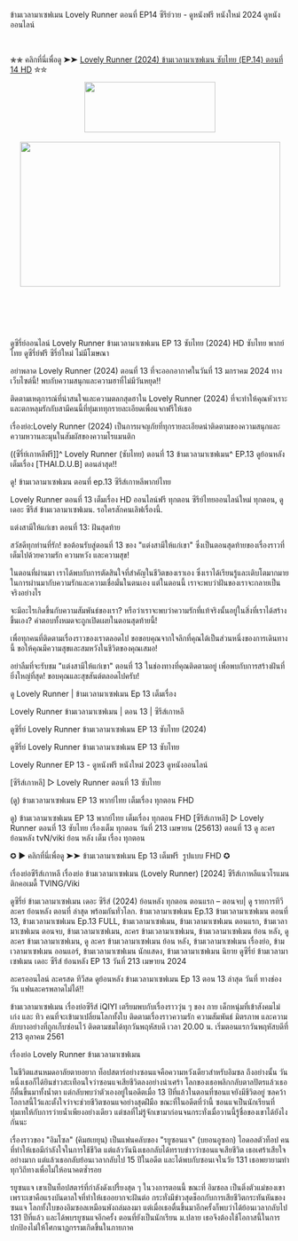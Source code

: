 <p>ข้ามเวลามาเซฟเมน Lovely Runner ตอนที่ EP14 ซีรีย์วาย - ดูหนังฟรี หนังใหม่ 2024 ดูหนังออนไลน์</p><p><br /></p><p>✮✮ คลิกที่นี่เพื่อดู ➤➤ <a href="https://www.filmsortie.com/tv/230923-1-14/lovely-runner.html">Lovely Runner (2024) ข้ามเวลามาเซฟเมน ซับไทย (EP.14) ตอนที่ 14 HD</a> ✮✮</p><div class="separator" style="clear: both; text-align: center;"><a href="https://www.filmsortie.com/tv/230923-1-14/lovely-runner.html" style="margin-left: 1em; margin-right: 1em;"><img border="0" data-original-height="266" data-original-width="679" height="91" src="https://blogger.googleusercontent.com/img/b/R29vZ2xl/AVvXsEiWskw0edH1g3-Ft_5N_KvDpp2BTp-5LN9_sLVvITjpOKIhCNNyJfim_z3DGZwK27xc0-47kZiAJEp1U18eqH5Lk5ndMvqChq0poxuIQgdoMT3yo92fV3J5KFPaEFOH9caDiTpmyfuEiqKkCEg9V51yNaAabuBNbKW8GSbOC0GNPTSmMP_LtmRZA1rWohM/w236-h91/download.png" width="236" /></a></div><br /><div class="separator" style="clear: both; text-align: center;"><a href="https://www.filmsortie.com/tv/230923-1-14/lovely-runner.html" style="margin-left: 1em; margin-right: 1em;"><img border="0" data-original-height="608" data-original-width="1094" height="261" src="https://blogger.googleusercontent.com/img/b/R29vZ2xl/AVvXsEjDHidaXQkToiGqVHrYTq5RpHRO_AQZbgX_ILLTZfPCdHg5sh0mn9uQw8o3VdMk-vq9GIASdk4bPy5-n8G9FPPY52T26U3C0YgcUscc0Ic7EFC2Q2ExdF9Ce4t6d-yNekjGF0IMJyDC2TSKTDc7eUTrn3TyLHQB9Avj3GZDisz8XHbxHLbNZAF_a82aCoE/w469-h261/image.png" width="469" /></a></div><br /><p><br /></p><p><br /></p><p>ดูซีรี่ย์ออนไลน์ Lovely Runner ข้ามเวลามาเซฟเมน EP 13 ซับไทย (2024) HD ซับไทย พากย์ไทย ดูซีรี่ย์ฟรี ซีรี่ย์ใหม่ ไม่มีโฆษณา&nbsp;</p><p>อย่าพลาด Lovely Runner (2024) ตอนที่ 13 ที่จะออกอากาศในวันที่ 13 มกราคม 2024 ทางเว็บไซต์นี้! พบกับความสนุกและความฮาที่ไม่มีวันหยุด!!</p><p>ติดตามเหตุการณ์ที่น่าสนใจและความตลกสุดฮาใน Lovely Runner (2024) ที่จะทำให้คุณหัวเราะและตกหลุมรักกับสามีคนนี้ที่ทุ่มเททุกรายละเอียดเพื่อแจกฟรีให้เธอ</p><p>เรื่องย่อ:Lovely Runner (2024) เป็นการผจญภัยที่ทุกรายละเอียดน่าติดตามของความสนุกและความหวานละมุนในสัมผัสของความโรแมนติก</p><p>((ซีรี่ย์เกาหลีฟรี]]^ Lovely Runner (ซับไทย) ตอนที่ 13 ข้ามเวลามาเซฟเมน^ EP.13 ดูย้อนหลัง เต็มเรื่อง [THAI.D.U.B] ตอนล่าสุด!!</p><p>ดู! ข้ามเวลามาเซฟเมน ตอนที่ ep.13 ซีรีส์เกาหลีพากย์ไทย</p><p>Lovely Runner ตอนที่ 13 เต็มเรื่อง HD ออนไลน์ฟรี ทุกตอน ซีรีย์ไทยออนไลน์ใหม่ ทุกตอน, ดูเดอะ ซีรีส์ ข้ามเวลามาเซฟเมน. รอใครสักคนเลิฟเรื่องนี้.</p><p>แต่งสามีให้แก่เขา ตอนที่ 13: ฝันสุดท้าย</p><p>สวัสดีทุกท่านที่รัก! ขอต้อนรับสู่ตอนที่ 13 ของ "แต่งสามีให้แก่เขา" ซึ่งเป็นตอนสุดท้ายของเรื่องราวที่เต็มไปด้วยความรัก ความหวัง และความสุข!</p><p>ในตอนที่ผ่านมา เราได้พบกับการตัดสินใจที่สำคัญในชีวิตของเราเอง ซึ่งเราได้เรียนรู้และเติบโตมากมายในการผ่านมากับความรักและความเชื่อมั่นในตนเอง แต่ในตอนนี้ เราจะพบว่าฝันของเราจะกลายเป็นจริงอย่างไร</p><p>จะมีอะไรเกิดขึ้นกับความสัมพันธ์ของเรา? หรือว่าเราจะพบว่าความรักที่แท้จริงนั้นอยู่ในสิ่งที่เราได้สร้างขึ้นเอง? คำตอบทั้งหมดจะถูกเปิดเผยในตอนสุดท้ายนี้!</p><p>เพื่อทุกคนที่ติดตามเรื่องราวของเราตลอดไป ขอขอบคุณจากใจลึกที่คุณได้เป็นส่วนหนึ่งของการเดินทางนี้ ขอให้คุณมีความสุขและสมหวังในชีวิตของคุณเสมอ!</p><p>อย่าลืมที่จะรับชม "แต่งสามีให้แก่เขา" ตอนที่ 13 ในช่องทางที่คุณติดตามอยู่ เพื่อพบกับการสร้างฝันที่ยิ่งใหญ่ที่สุด! ขอบคุณและสุขสันต์ตลอดไปครับ!</p><p>ดู Lovely Runner | ข้ามเวลามาเซฟเมน Ep 13 เต็มเรื่อง</p><p>Lovely Runner ข้ามเวลามาเซฟเมน | ตอน 13 | ซีรีส์เกาหลี</p><p>ดูซีรี่ย์ Lovely Runner ข้ามเวลามาเซฟเมน EP 13 ซับไทย (2024)</p><p>ดูซีรี่ย์ Lovely Runner ข้ามเวลามาเซฟเมน EP 13 ซับไทย</p><p>Lovely Runner EP 13 - ดูหนังฟรี หนังใหม่ 2023 ดูหนังออนไลน์</p><p>[ซีรีส์เกาหลี] ▷ Lovely Runner ตอนที่ 13 ซับไทย</p><p>(ดู) ข้ามเวลามาเซฟเมน EP 13 พากย์ไทย เต็มเรื่อง ทุกตอน FHD</p><p>ดู) ข้ามเวลามาเซฟเมน EP 13 พากย์ไทย เต็มเรื่อง ทุกตอน FHD [ซีรีส์เกาหลี] ▷ Lovely Runner ตอนที่ 13 ซับไทย เรื่องเต็ม ทุกตอน วันที่ 213 เมษายน (25613) ตอนที่ 13 ดู ละคร ย้อนหลัง tvN/viki ย้อน หลัง เต็ม เรื่อง ทุกตอน</p><p>✪ ▶ คลิกที่นี่เพื่อดู ➤➤ ข้ามเวลามาเซฟเมน Ep 13 เต็มฟรี&nbsp; รูปแบบ FHD ✪&nbsp;</p><p>เรื่องย่อซีรีส์เกาหลี เรื่องย่อ ข้ามเวลามาเซฟเมน (Lovely Runner) [2024] ซีรีส์เกาหลีแนวโรแมนติกคอเมดี้ TVING/Viki</p><p>ดูซีรี่ย์ ข้ามเวลามาเซฟเมน เดอะ ซีรีส์ (2024) ย้อนหลัง ทุกตอน ตอนแรก – ตอนจบ| ดู รายการทีวี ละคร ย้อนหลัง ตอนที่ ล่าสุด พร้อมกันทั่วโลก. ข้ามเวลามาเซฟเมน Ep.13 ข้ามเวลามาเซฟเมน ตอนที่ 13, ข้ามเวลามาเซฟเมน Ep.13 FULL, ข้ามเวลามาเซฟเมน, ข้ามเวลามาเซฟเมน ตอนแรก, ข้ามเวลามาเซฟเมน ตอนจบ, ข้ามเวลามาเซฟเมน, ละคร ข้ามเวลามาเซฟเมน, ข้ามเวลามาเซฟเมน ย้อน หลัง, ดู ละคร ข้ามเวลามาเซฟเมน, ดู ละคร ข้ามเวลามาเซฟเมน ย้อน หลัง, ข้ามเวลามาเซฟเมน เรื่องย่อ, ข้ามเวลามาเซฟเมน ออนแอร์, ข้ามเวลามาเซฟเมน นักแสดง, ข้ามเวลามาเซฟเมน นิยาย ดูซีรี่ย์ ข้ามเวลามาเซฟเมน เดอะ ซีรีส์ ย้อนหลัง EP 13 วันที่ 213 เมษายน 2024</p><p>ละครออนไลน์ ละครสด ทีวีสด ดูย้อนหลัง ข้ามเวลามาเซฟเมน Ep 13 ตอน 13 ล่าสุด วันที่ ทางช่องวัน แฟนละครพลาดไม่ได้!!</p><p>ข้ามเวลามาเซฟเมน เรื่องย่อซีรีส์ iQIYI เตรียมพบกับเรื่องราววุ่น ๆ ของ กาย เด็กหนุ่มที่เข้าสังคมไม่เก่ง และ ทิว คนที่จะเข้ามาเปลี่ยนโลกทั้งใบ ติดตามเรื่องราวความรัก ความสัมพันธ์ มิตรภาพ และความลับบางอย่างที่ถูกเก็บซ่อนไว้ ติดตามชมได้ทุกวันพฤหัสบดี เวลา 20.00 น. เริ่มตอนแรกวันพฤหัสบดีที่ 213 ตุลาคม 2561</p><p>เรื่องย่อ Lovely Runner ข้ามเวลามาเซฟเมน</p><p>ในชีวิตแสนหมดอาลัยตายอยาก ท็อปสตาร์อย่างซอนแจคือความหวังเดียวสำหรับอิมซล ถึงอย่างนั้น วันหนึ่งเธอก็ได้ยินข่าวสะเทือนใจว่าซอนแจเสียชีวิตลงอย่างน่าเศร้า โลกของเธอพลิกกลับตาลปัตรแล้วเธอก็ตื่นขึ้นมาทั้งน้ำตา แต่กลับพบว่าตัวเองอยู่ในอดีตเมื่อ 13 ปีที่แล้วในตอนที่ซอนแจยังมีชีวิตอยู่ ซลคว้าโอกาสนี้ไว้และตั้งใจว่าจะช่วยชีวิตซอนแจอย่างสุดฝีมือ ขณะที่ในอดีตที่ว่านี้ ซอนแจเป็นนักเรียนที่ทุ่มเทให้กับการว่ายน้ำเพียงอย่างเดียว แต่ซลที่ไม่รู้จักเขามาก่อนจนกระทั่งเมื่อวานนี้รู้ชื่อของเขาได้ยังไงกันนะ</p><p>เรื่องราวของ "อิมโซล" (คิมฮเยยุน) เป็นแฟนคลับของ "รยูซอนแจ" (บยอนอูซอก) ไอดอลตัวท็อป คนที่ทำให้เธอมีกำลังใจในการใช้ชีวิต แต่แล้ววันนึงเธอกลับได้ทราบข่าวว่าซอนแจเสียชีวิต เธอเศร้าเสียใจอย่างมาก แต่แล้วเธอกลับย้อนเวลากลับไป 15 ปีในอดีต และได้พบกับซอนเจในวัย 131 เธอพยายามทำทุกวิถีทางเพื่อไม่ให้อนาคตซ้ำรอย</p><p>รยูซนแจ เขาเป็นท็อปสตาร์ที่กำลังดังเปรี้ยงสุด ๆ ในวงการตอนนี้ ขณะที่ อิมซอล เป็นติ่งตัวแม่ของเขา เพราะเขาคือแรงบันดาลใจที่ทำให้เธออยากจะฝันต่อ กระทั่งมีข่าวสุดช็อกกับการเสียชีวิตกระทันหันของซนแจ โลกทั้งใบของอิมซอลเหมือนพังถล่มลงมา แต่เมื่อเธอตื่นขึ้นมาอีกครั้งก็พบว่าได้ย้อนเวลากลับไป 131 ปีที่แล้ว และได้พบรยูซนแจอีกครั้ง ตอนที่ยังเป็นนักเรียน ม.ปลาย เธอจึงต้องใช้โอกาสนี้ในการปกป้องไม่ให้โศกนาฏกรรมเกิดขึ้นในภายภาค</p><div><br /></div>

<!--

**Here are some ideas to get you started:**

🙋‍♀️ A short introduction - what is your organization all about?
🌈 Contribution guidelines - how can the community get involved?
👩‍💻 Useful resources - where can the community find your docs? Is there anything else the community should know?
🍿 Fun facts - what does your team eat for breakfast?
🧙 Remember, you can do mighty things with the power of [Markdown](https://docs.github.com/github/writing-on-github/getting-started-with-writing-and-formatting-on-github/basic-writing-and-formatting-syntax)
-->
